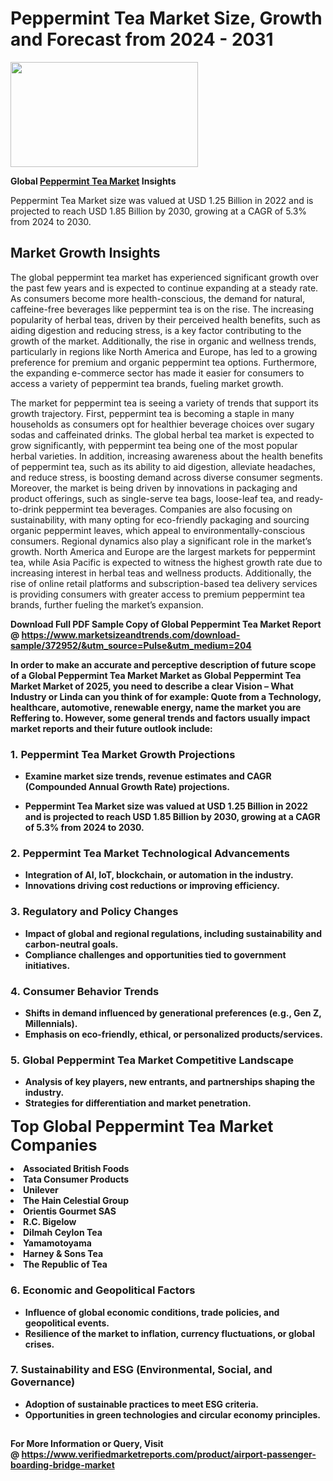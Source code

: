 <H1>Peppermint Tea Market Size, Growth and Forecast from 2024 - 2031</H1><img class="aligncenter size-medium wp-image-584254" src="https://thirdeyenews.in/wp-content/uploads/2024/09/Global-Market-Research-300x168.jpeg" alt="" width="300" height="168" /><p><strong>Global&nbsp;<a href="https://www.marketsizeandtrends.com/download-sample/372952/&amp;utm_source=Pulse&amp;utm_medium=204">Peppermint Tea Market</a> Insights</strong></p><p>Peppermint Tea Market size was valued at USD 1.25 Billion in 2022 and is projected to reach USD 1.85 Billion by 2030, growing at a CAGR of 5.3% from 2024 to 2030.</p><p><h2>Market Growth Insights</h2> <p>The global peppermint tea market has experienced significant growth over the past few years and is expected to continue expanding at a steady rate. As consumers become more health-conscious, the demand for natural, caffeine-free beverages like peppermint tea is on the rise. The increasing popularity of herbal teas, driven by their perceived health benefits, such as aiding digestion and reducing stress, is a key factor contributing to the growth of the market. Additionally, the rise in organic and wellness trends, particularly in regions like North America and Europe, has led to a growing preference for premium and organic peppermint tea options. Furthermore, the expanding e-commerce sector has made it easier for consumers to access a variety of peppermint tea brands, fueling market growth.</p> <p><strong></strong></p> <p>The market for peppermint tea is seeing a variety of trends that support its growth trajectory. First, peppermint tea is becoming a staple in many households as consumers opt for healthier beverage choices over sugary sodas and caffeinated drinks. The global herbal tea market is expected to grow significantly, with peppermint tea being one of the most popular herbal varieties. In addition, increasing awareness about the health benefits of peppermint tea, such as its ability to aid digestion, alleviate headaches, and reduce stress, is boosting demand across diverse consumer segments. Moreover, the market is being driven by innovations in packaging and product offerings, such as single-serve tea bags, loose-leaf tea, and ready-to-drink peppermint tea beverages. Companies are also focusing on sustainability, with many opting for eco-friendly packaging and sourcing organic peppermint leaves, which appeal to environmentally-conscious consumers. Regional dynamics also play a significant role in the market’s growth. North America and Europe are the largest markets for peppermint tea, while Asia Pacific is expected to witness the highest growth rate due to increasing interest in herbal teas and wellness products. Additionally, the rise of online retail platforms and subscription-based tea delivery services is providing consumers with greater access to premium peppermint tea brands, further fueling the market’s expansion.</p> <p><strong></p><p><span class=""><strong>Download Full PDF Sample Copy of Global Peppermint Tea Market Report</strong> @ <a href="https://www.marketsizeandtrends.com/download-sample/372952/&amp;utm_source=Pulse&amp;utm_medium=204" target="_blank">https://www.marketsizeandtrends.com/download-sample/372952/&amp;utm_source=Pulse&amp;utm_medium=204</a></span></p><p>In order to make an accurate and perceptive description of future scope of a Global&nbsp;Peppermint Tea Market Market as Global&nbsp;Peppermint Tea Market Market of 2025, you need to describe a clear Vision &ndash; What Industry or Linda can you think of for example: Quote from a Technology, healthcare, automotive, renewable energy, name the market you are Reffering to. However, some general trends and factors usually impact market reports and their future outlook include:</p><h3>1.&nbsp;<strong>Peppermint Tea Market Growth Projections</strong></h3><ul><li>Examine market size trends, revenue estimates and CAGR (Compounded Annual Growth Rate) projections.</li><li><p>Peppermint Tea Market size was valued at USD 1.25 Billion in 2022 and is projected to reach USD 1.85 Billion by 2030, growing at a CAGR of 5.3% from 2024 to 2030.</p></li></ul><h3>2.&nbsp;<strong>Peppermint Tea Market Technological Advancements</strong></h3><ul><li>Integration of AI, IoT, blockchain, or automation in the industry.</li><li>Innovations driving cost reductions or improving efficiency.</li></ul><h3>3.&nbsp;<strong>Regulatory and Policy Changes</strong></h3><ul><li>Impact of global and regional regulations, including sustainability and carbon-neutral goals.</li><li>Compliance challenges and opportunities tied to government initiatives.</li></ul><h3>4.&nbsp;<strong>Consumer Behavior Trends</strong></h3><ul><li>Shifts in demand influenced by generational preferences (e.g., Gen Z, Millennials).</li><li>Emphasis on eco-friendly, ethical, or personalized products/services.</li></ul><h3>5.&nbsp;<strong>Global Peppermint Tea Market Competitive Landscape</strong></h3><ul><li>Analysis of key players, new entrants, and partnerships shaping the industry.</li><li>Strategies for differentiation and market penetration.</li></ul><p data-pm-slice="1 1 []"><span style="color: inherit; font-family: inherit; font-size: 25px;">Top Global Peppermint Tea Market Companies</span></p><div class="" data-test-id=""><p><li>Associated British Foods</li><li> Tata Consumer Products</li><li> Unilever</li><li> The Hain Celestial Group</li><li> Orientis Gourmet SAS</li><li> R.C. Bigelow</li><li> Dilmah Ceylon Tea</li><li> Yamamotoyama</li><li> Harney & Sons Tea</li><li> The Republic of Tea</li></p></div><h3>6.&nbsp;<strong>Economic and Geopolitical Factors</strong></h3><ul><li>Influence of global economic conditions, trade policies, and geopolitical events.</li><li>Resilience of the market to inflation, currency fluctuations, or global crises.</li></ul><h3>7.&nbsp;<strong>Sustainability and ESG (Environmental, Social, and Governance)</strong></h3><ul><li>Adoption of sustainable practices to meet ESG criteria.</li><li>Opportunities in green technologies and circular economy principles.</li></ul><h2><strong style="font-size: 14px;">For More Information or Query, Visit @&nbsp;</strong><a style="background-color: #ffffff; font-size: 14px;" href="https://www.marketsizeandtrends.com/report/peppermint-tea-market/" target="_blank">https://www.verifiedmarketreports.com/product/airport-passenger-boarding-bridge-market</a></h2>
